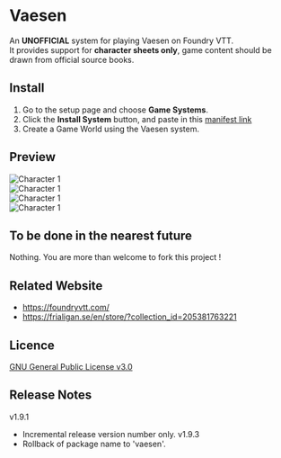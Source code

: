 # Vaesen
An **UNOFFICIAL** system for playing Vaesen on Foundry VTT.  
It provides support for **character sheets only**, game content should be drawn from official source books.

## Install
1. Go to the setup page and choose **Game Systems**.
2. Click the **Install System** button, and paste in this [manifest link](https://raw.githubusercontent.com/romelwell/vaesen-foundry-vtt/master/system.json)
3. Create a Game World using the Vaesen system.

## Preview
![Character 1](https://github.com/romelwell/vaesen-foundry-vtt/blob/master/asset/player.png?raw=true)  
![Character 1](https://github.com/romelwell/vaesen-foundry-vtt/blob/master/asset/npc.png?raw=true)  
![Character 1](https://github.com/romelwell/vaesen-foundry-vtt/blob/master/asset/vaesen.png?raw=true)  
![Character 1](https://github.com/romelwell/vaesen-foundry-vtt/blob/master/asset/headquarter.png?raw=true)    

## To be done in the nearest future
Nothing. You are more than welcome to fork this project !

## Related Website
- https://foundryvtt.com/
- https://frialigan.se/en/store/?collection_id=205381763221

## Licence
[GNU General Public License v3.0](https://choosealicense.com/licenses/gpl-3.0/)

## Release Notes
v1.9.1 
- Incremental release version number only.
v1.9.3
- Rollback of package name to 'vaesen'.
